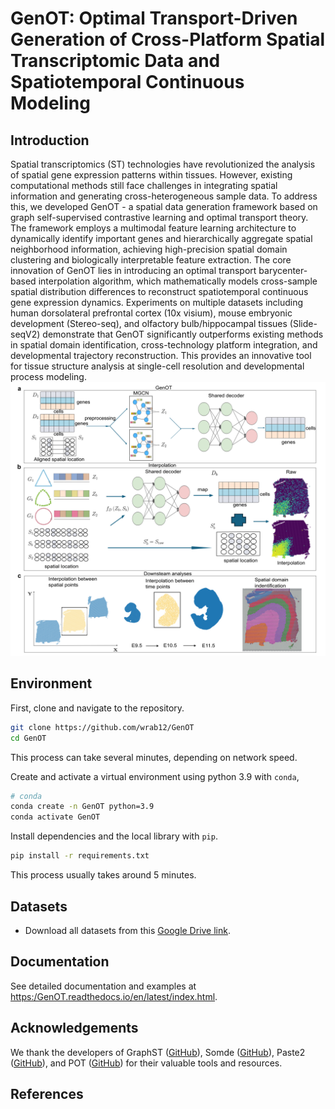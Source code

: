 # GenOT: Optimal Transport-Driven Generation of Cross-Platform Spatial Transcriptomic Data and Spatiotemporal Continuous Modeling

## Introduction
Spatial transcriptomics (ST) technologies have revolutionized the analysis of spatial gene expression patterns within tissues. However, existing computational methods still face challenges in integrating spatial information and generating cross-heterogeneous sample data. To address this, we developed GenOT - a spatial data generation framework based on graph self-supervised contrastive learning and optimal transport theory. The framework employs a multimodal feature learning architecture to dynamically identify important genes  and hierarchically aggregate spatial neighborhood information, achieving high-precision spatial domain clustering and biologically interpretable feature extraction. The core innovation of GenOT lies in introducing an optimal transport barycenter-based interpolation algorithm, which mathematically models cross-sample spatial distribution differences to reconstruct spatiotemporal continuous gene expression dynamics. Experiments on multiple datasets including human dorsolateral prefrontal cortex (10x visium), mouse embryonic development (Stereo-seq), and olfactory bulb/hippocampal tissues (Slide-seqV2) demonstrate that GenOT significantly outperforms existing methods in spatial domain identification, cross-technology platform integration, and developmental trajectory reconstruction. This provides an innovative tool for tissue structure analysis at single-cell resolution and developmental process modeling.
![image](https://github.com/wrab12/GenOT/blob/main/GenOT.png)
## Environment
First, clone and navigate to the repository.
```bash
git clone https://github.com/wrab12/GenOT
cd GenOT
```
This process can take several minutes, depending on network speed.

Create and activate a virtual environment using python 3.9 with `conda`,
```bash
# conda
conda create -n GenOT python=3.9
conda activate GenOT
```

Install dependencies and the local library with `pip`.
```bash
pip install -r requirements.txt
```
This process usually takes around 5 minutes.
## Datasets

- Download all datasets from this [Google Drive link](https://drive.google.com/drive/folders/1Id4p7bpOruKgPL-sy2iT72D13P2H_w9P?usp=drive_link).


## Documentation

See detailed documentation and examples at [https:/GenOT.readthedocs.io/en/latest/index.html](https://GenOT.readthedocs.io/en/latest/index.html).

## Acknowledgements
We thank the developers of GraphST ([GitHub](https://github.com/JinmiaoChenLab/GraphST)), Somde ([GitHub](https://github.com/WhirlFirst/somde)), Paste2 ([GitHub](https://github.com/raphael-group/paste2)), and POT ([GitHub](https://github.com/PythonOT/POT)) for their valuable tools and resources.

## References




